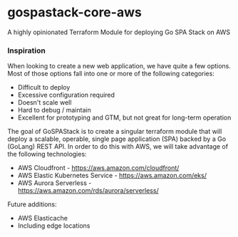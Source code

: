 # gospastack-core-aws
A highly opinionated Terraform Module for deploying Go SPA Stack on AWS

### Inspiration

When looking to create a new web application, we have quite a few options. Most of those options fall into one or more of the following categories:
* Difficult to deploy
* Excessive configuration required
* Doesn't scale well
* Hard to debug / maintain
* Excellent for prototyping and GTM, but not great for long-term operation

The goal of GoSPAStack is to create a singular terraform module that will deploy a scalable, operable, single page application (SPA) backed by a Go (GoLang) REST API. In order to do this with AWS, we will take advantage of the following technologies:
* AWS Cloudfront - https://aws.amazon.com/cloudfront/
* AWS Elastic Kubernetes Service - https://aws.amazon.com/eks/
* AWS Aurora Serverless - https://aws.amazon.com/rds/aurora/serverless/

Future additions:
* AWS Elasticache
* Including edge locations

